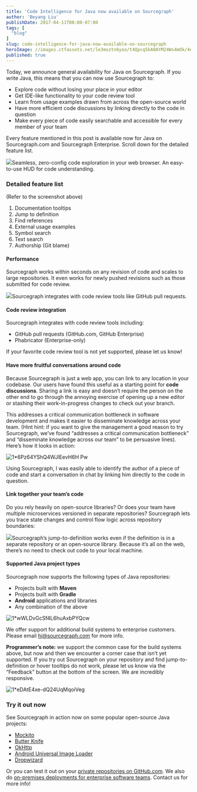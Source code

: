```yaml
---
title: 'Code Intelligence for Java now available on Sourcegraph'
author: 'Beyang Liu'
publishDate: 2017-04-11T00:00-07:00
tags: [
  "blog"
]
slug: code-intelligence-for-java-now-available-on-sourcegraph
heroImage: //images.ctfassets.net/le3mxztn6yoo/t4Qpcq5kA0AYM24Ws4mOk/4edf5502a936bbec90c262fa00355aed/sourcegraph-mark.png
published: true
---
```




Today, we announce general availability for Java on Sourcegraph. If you write Java, this means that you can now use Sourcegraph to:

*   Explore code without losing your place in your editor
*   Get IDE-like functionality to your code review tool
*   Learn from usage examples drawn from across the open-source world
*   Have more efficient code discussions by linking directly to the code in question
*   Make every piece of code easily searchable and accessible for every member of your team

Every feature mentioned in this post is available now for Java on Sourcegraph.com and Sourcegraph Enterprise. Scroll down for the detailed feature list.

[![](https://cdn-images-1.medium.com/max/1000/1*rSP9kiAtj1vksGMCKFb8BQ.png)](https://sourcegraph.com/github.com/Sberned/kafka-logback@582266a6ad00fd878315f4f3ff983900f04e7c1f/-/blob/src/test/java/ru/sberned/kafkalogback/KafkaAppenderTest.java#L115:28-115:38)Seamless, zero-config code exploration in your web browser. An easy-to-use HUD for code understanding.

### Detailed feature list

(Refer to the screenshot above)

1.  Documentation tooltips
2.  Jump to definition
3.  Find references
4.  External usage examples
5.  Symbol search
6.  Text search
7.  Authorship (Git blame)

#### Performance

Sourcegraph works within seconds on any revision of code and scales to large repositories. It even works for newly pushed revisions such as those submitted for code review.

[![](https://cdn-images-1.medium.com/max/1000/1*qgqyqzpJlLKgacUx-5QGwA.png)](https://docs.sourcegraph.com/integration/browser_extension?hl=en)Sourcegraph integrates with code review tools like GitHub pull requests.

#### Code review integration

Sourcegraph integrates with code review tools including:

*   GitHub pull requests (GitHub.com, GitHub Enterprise)
*   Phabricator (Enterprise-only)

If your favorite code review tool is not yet supported, please let us know!

#### Have more fruitful conversations around code

Because Sourcegraph is just a web app, you can link to any location in your codebase. Our users have found this useful as a starting point for **code discussions**. Sharing a link is easy and doesn’t require the person on the other end to go through the annoying exercise of opening up a new editor or stashing their work-in-progress changes to check out your branch.

This addresses a critical communication bottleneck in software development and makes it easier to disseminate knowledge across your team. (Hint hint: if you want to give the management a good reason to try Sourcegraph, we’ve found “addresses a critical communication bottleneck” and “disseminate knowledge across our team” to be persuasive lines). Here’s how it looks in action:

![1*6Pz64YShQ4WJlEevH6H Pw](//images.contentful.com/le3mxztn6yoo/5Q82DtqkSIyo2QYIMCsyYW/94add6469dc8833e55d5676874b5005c/1_6Pz64YShQ4WJlEevH6H_Pw.png)

Using Sourcegraph, I was easily able to identify the author of a piece of code and start a conversation in chat by linking him directly to the code in question.

#### Link together your team’s code

Do you rely heavily on open-source libraries? Or does your team have multiple microservices versioned in separate repositories? Sourcegraph lets you trace state changes and control flow logic across repository boundaries:

[![](https://cdn-images-1.medium.com/max/1000/1*utBisaCtaS1qtRPtHwtXpw.png)](https://sourcegraph.com/github.com/Sberned/kafka-logback@582266a6ad00fd878315f4f3ff983900f04e7c1f/-/blob/src/test/java/ru/sberned/kafkalogback/KafkaAppenderTest.java#L118:21-118:29)Sourcegraph’s jump-to-definition works even if the definition is in a separate repository or an open-source library. Because it’s all on the web, there’s no need to check out code to your local machine.

#### Supported Java project types

Sourcegraph now supports the following types of Java repositories:

*   Projects built with **Maven**
*   Projects built with **Gradle**
*   **Android** applications and libraries
*   Any combination of the above

![1*wWLDvGcSf4L6huAxbPYQcw](//images.contentful.com/le3mxztn6yoo/MZ0YbODtKuYSOIoKKuiws/9c0c79f42a2c4a1b8a929135bd3667aa/1_wWLDvGcSf4L6huAxbPYQcw.png)

We offer support for additional build systems to enterprise customers. Please email hi@sourcegraph.com for more info.

**Programmer’s note:** we support the common case for the build systems above, but now and then we encounter a corner case that isn’t yet supported. If you try out Sourcegraph on your repository and find jump-to-definition or hover tooltips do not work, please let us know via the “Feedback” button at the bottom of the screen. We are incredibly responsive.

![1*eDAtE4xe-dQ24UqMqoiVeg](//images.contentful.com/le3mxztn6yoo/3u49lC2kaIIa0MoQYw6uoo/18ccea0ee192a5208a8fb60b6cfa7a4b/1_eDAtE4xe-dQ24UqMqoiVeg.png)

### Try it out now

See Sourcegraph in action now on some popular open-source Java projects:

*   [Mockito](https://sourcegraph.com/github.com/mockito/mockito@ccd5e85a0c60e7f3ae10ac86db1e5110966e9d41/-/blob/src/main/java/org/mockito/stubbing/OngoingStubbing.java#L48:24-48:34)
*   [Butter Knife](https://sourcegraph.com/github.com/JakeWharton/butterknife@acf8957801c66d4aaa75084fc0c5c28ba84d3918/-/blob/butterknife-compiler/src/main/java/butterknife/compiler/ButterKnifeProcessor.java#L143:17-143:25)
*   [OkHttp](https://sourcegraph.com/github.com/square/okhttp@2fa94d3f356a7a9e33456bac4ab345ebef9ae346/-/blob/okhttp/src/main/java/okhttp3/Request.java#L27:20-27:27)
*   [Android Universal Image Loader](https://sourcegraph.com/github.com/nostra13/Android-Universal-Image-Loader@4c728792d73e964f6d8501f742cda57dd56731c6/-/blob/library/src/main/java/com/nostra13/universalimageloader/core/ImageLoader.java#L49:14-49:25)
*   [Dropwizard](https://sourcegraph.com/github.com/dropwizard/dropwizard@04490cb148003b011efe5fa045e9af2811b8a764/-/blob/dropwizard-core/src/main/java/io/dropwizard/Application.java#L24:23-24:34)

Or you can test it out on your [private repositories on GitHub.com](https://sourcegraph.com/pricing). We also do [on-premises deployments for enterprise software teams](https://sourcegraph.com/pricing). Contact us for more info!
